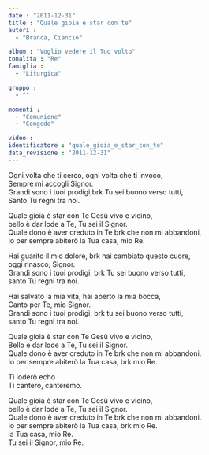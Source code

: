 ```yaml
---
date : "2011-12-31"
title : "Quale gioia è star con te"
autori : 
  - "Branca, Ciancio"

album : "Voglio vedere il Tuo volto"
tonalita : "Re"
famiglia : 
  - "Liturgica"

gruppo : 
  - ""

momenti : 
  - "Comunione"
  - "Congedo"

video : 
identificatore : "quale_gioia_e_star_con_te"
data_revisione : "2011-12-31"
---
```

  
  
  
  
  
  
  
  
  
  
Ogni volta che ti cerco, ogni volta che ti invoco,  
Sempre mi accogli Signor.    
Grandi sono i tuoi prodigi,brk Tu sei buono verso tutti,   
Santo Tu regni tra noi.    
  
  
  
Quale gioia è star con Te Gesù vivo e vicino,  
bello è dar lode a Te, Tu sei il Signor.  
Quale dono è aver creduto in Te brk che non mi abbandoni,  
Io per sempre abiterò la Tua casa, mio Re.  
  
  
  
  
  
  
  
  
  
  
  
Hai guarito il mio dolore, brk hai cambiato questo cuore,  
oggi rinasco, Signor.   
Grandi sono i tuoi prodigi, brk Tu sei buono verso tutti,   
santo Tu regni tra noi.  
  
  
  
Hai salvato la mia vita, hai aperto la mia bocca,  
Canto per Te, mio Signor.   
Grandi sono i tuoi prodigi, brk tu sei buono verso tutti,  
santo Tu regni tra noi.    
  
  
  
Quale gioia è star con Te Gesù vivo e vicino,  
Bello è dar lode a Te, Tu sei il Signor.  
Quale dono è aver creduto in Te brk che non mi abbandoni.  
Io per sempre abiterò la Tua casa, brk mio Re.  
  
Ti loderò echo  
Ti canterò, canteremo.  
  
Quale gioia è star con Te Gesù vivo e vicino,  
bello è dar lode a Te, Tu sei il Signor.  
Quale dono è aver creduto in Te brk che non mi abbandoni.  
Io per sempre abiterò la Tua casa, brk mio Re.    
la Tua casa, mio Re.    
Tu sei il Signor, mio Re.  
  
  
  
  
  
